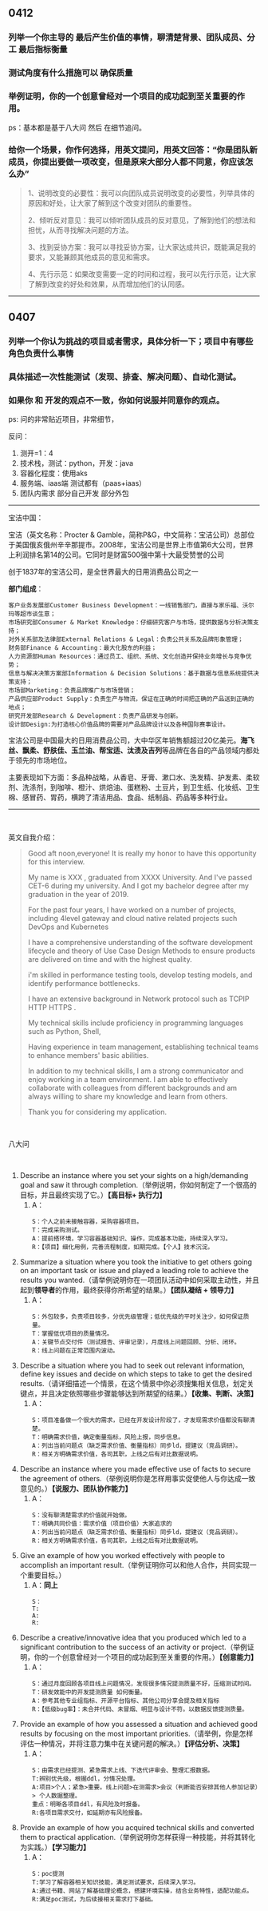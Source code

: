 ## 0412

### 列举一个你主导的 最后产生价值的事情，聊清楚背景、团队成员、分工 最后指标衡量

### 测试角度有什么措施可以 确保质量

### 举例证明，你的一个创意曾经对一个项目的成功起到至关重要的作用。

ps：基本都是基于八大问 然后 在细节追问。

### 给你一个场景，你作何选择，用英文提问，用英文回答：“你是团队新成员，你提出要做一项改变，但是原来大部分人都不同意，你应该怎么办”

> 1、说明改变的必要性：我可以向团队成员说明改变的必要性，列举具体的原因和好处，让大家了解到这个改变对团队的重要性。
> 
> 2、倾听反对意见：我可以倾听团队成员的反对意见，了解到他们的想法和担忧，从而寻找解决问题的方法。
> 
> 3、找到妥协方案：我可以寻找妥协方案，让大家达成共识，既能满足我的要求，又能兼顾其他成员的意见和需求。
> 
> 4、先行示范：如果改变需要一定的时间和过程，我可以先行示范，让大家了解到改变的好处和效果，从而增加他们的认同感。

---

## 0407

### 列举一个你认为挑战的项目或者需求，具体分析一下；项目中有哪些角色负责什么事情

### 具体描述一次性能测试（发现、排查、解决问题）、自动化测试。

### 如果你 和 开发的观点不一致，你如何说服并同意你的观点。

ps: 问的非常贴近项目，非常细节，

反问：

1. 测开=1：4
2. 技术栈，测试：python，开发：java
3. 容器化程度：使用aks
4. 服务端、iaas端 测试都有（paas+iaas）
5. 团队内需求 部分自己开发 部分外包

---

宝洁中国：

宝洁（英文名称：Procter & Gamble，简称P&G，中文简称：宝洁公司）总部位于美国俄亥俄州辛辛那提市。2008年，宝洁公司是世界上市值第6大公司，世界上利润排名第14的公司。它同时是财富500强中第十大最受赞誉的公司

创于1837年的宝洁公司，是全世界最大的日用消费品公司之一

**部门组成**：

```
客户业务发展部Customer Business Development：一线销售部门，直接与家乐福、沃尔玛等超市谈生意；
市场研究部Consumer & Market Knowledge：仔细研究客户与市场，提供数据与分析决策支持；
对外关系部及法律部External Relations & Legal：负责公共关系及品牌形象管理；
财务部Finance & Accounting：最大化股东的利益；
人力资源部Human Resources：通过员工、组织、系统、文化创造并保持业务增长与竞争优势；
信息与解决决策方案部Information & Decision Solutions：基于数据与信息系统提供决策支持；
市场部Marketing：负责品牌推广与市场营销；
产品供应部Product Supply：负责生产与物流，保证在正确的时间把正确的产品送到正确的地点；
研究开发部Research & Development：负责产品研发与创新。
设计部Design:为打造核心价值品牌的需要对产品品牌设计以及各种国际赛事设计。
```

宝洁公司是中国最大的日用消费品公司，大中华区年销售额超过20亿美元。**海飞丝、飘柔、舒肤佳、玉兰油、帮宝适、汰渍及吉列**等品牌在各自的产品领域内都处于领先的市场地位。

主要表现如下方面：多品种战略，从香皂、牙膏、漱口水、洗发精、护发素、柔软剂、洗涤剂，到咖啡、橙汁、烘焙油、蛋糕粉、土豆片，到卫生纸、化妆纸、卫生棉、感冒药、胃药，横跨了清洁用品、食品、纸制品、药品等多种行业。

---

<br/>

英文自我介绍：

> Good aft noon,everyone! It is really my honor to have this opportunity for this interview.
> 
> My name is XXX , graduated from XXXX University. And I've passed CET-6 during my university. And I got my bachelor degree after my graduation in the year of 2019.
> 
> For the past four years, I have worked on a number of projects, including 4level gateway and cloud native related projects such DevOps and Kubernetes
> 
> I have a comprehensive understanding of the software development lifecycle and theory of Use Case Design Methods to ensure products are delivered on time and with the highest quality.
> 
> i'm skilled in performance testing tools, develop testing models, and identify performance bottlenecks.
> 
> I have an extensive background in Network protocol such as TCPIP HTTP  HTTPS .
> 
> My technical skills include proficiency in programming languages such as Python, Shell, 
> 
> Having experience in team management, establishing technical teams to enhance members' basic abilities.
> 
> In addition to my technical skills, I am a strong communicator and enjoy working in a team environment. I am able to effectively collaborate with colleagues from different backgrounds and am always willing to share my knowledge and learn from others.
> 
> Thank you for considering my application.


<br/>

八大问

<br/>

1. Describe an instance where you set your sights on a high/demanding goal and saw it through completion.（举例说明，你如何制定了一个很高的目标，并且最终实现了它。）**【高目标+ 执行力】**
   1. A：
      ```
      S：个人之前未接触容器，采购容器项目。
      T：完成采购测试。
      A：提前搭环境，学习容器基础知识、操作，完成基本功能，持续深入学习。
      R：【项目】细化用例，完善流程制度，如期完成。【个人】技术沉淀。
      ```
2. Summarize a situation where you took the initiative to get others going on an important task or issue and played a leading role to achieve the results you wanted.（请举例说明你在一项团队活动中如何采取主动性，并且起到**领导者**的作用，最终获得你所希望的结果。）**【团队凝结 + 领导力】**
   1. A：
      ```
      S：外包较多，负责项目较多，分优先级管理；低优先级的平时关注少，如何保证质量。
      T：掌握低优项目的质量情况。
      A：关键节点交付件（测试报告、评审记录），月度线上问题回顾、分析、闭环。
      R：线上问题在正常范围内波动。
      ```
3. Describe a situation where you had to seek out relevant information, define key issues and decide on which steps to take to get the desired results.（请详细描述一个情景，在这个情景中你必须搜集相关信息，划定关键点，并且决定依照哪些步骤能够达到所期望的结果。）**【收集、判断、决策】**
   1. A：
      ```
      S：项目准备做一个很大的需求，已经在开发设计阶段了，才发现需求价值都没有聊清楚。
      T：明确需求价值，确定衡量指标，风险上报，同步信息。
      A：列出当前问题点（缺乏需求价值、衡量指标）同步ld，提建议（竞品调研）。
      R：相关方明确需求价值，各司其职，上线之后有对比数据说明。
      ```
4. Describe an instance where you made effective use of facts to secure the agreement of others.（举例说明你是怎样用事实促使他人与你达成一致意见的。）**【说服力、团队协作能力】**
   1. A：
      ```
      S：没有聊清楚需求的价值就开始做。
      T：明确共同价值：需求价值（项目价值）大家追求的
      A：列出当前问题点（缺乏需求价值、衡量指标）同步ld，提建议（竞品调研）。
      R：相关方明确需求价值，各司其职，上线之后有对比数据说明。
      ```
5. Give an example of how you worked effectively with people to accomplish an important result.（举例证明你可以和他人合作，共同实现一个重要目标。）
   1. A：**同上**
      ```
      S：
      T:
      A:
      R:
      ```
6. Describe a creative/innovative idea that you produced which led to a significant contribution to the success of an activity or project.（举例证明，你的一个创意曾经对一个项目的成功起到至关重要的作用。）**【创意能力】**
   1. A：
      ```
      S：通过月度回顾各项目线上问题情况，发现很多情况提测质量不好，压缩测试时间。
      T：研发效能中的开发提测质量 如何衡量。
      A：参考其他专业组指标、开源平台指标、其他公司分享会提及相关指标
      R：【低级bug率】：未合并代码、未冒烟、明显与设计不符。以数据反馈提测质量。
      ```
7. Provide an example of how you assessed a situation and achieved good results by focusing on the most important priorities.（请举例，你是怎样评估一种情况，并将注意力集中在关键问题的解决。）**【评估分析、决策】**
   1. A：
      ```
      S：由需求已经提测、紧急需求上线、下迭代评审会、整理汇报数据。
      T:辨别优先级，根据ddl，分情况处理。
      A:项目>个人；紧急>重要。线上问题>在测需求>会议（判断能否安排其他人参加记录）> 个人数据整理。
      重点：明晰各项目ddl，有风险及时报备。
      R:各项目需求交付，如延期亦有风险报备。
      ```
8. Provide an example of how you acquired technical skills and converted them to practical application.（举例说明你怎样获得一种技能，并将其转化为实践。）**【学习能力】**
   1. A：
      ```
      S：poc提测
      T:学习了解容器相关知识技能，满足测试要求，后续深入学习。
      A:通过书籍、网站了解基础理论概念，搭建环境实操，结合业务特性，适配功能点。
      R:满足poc测试，为后续接相关需求打下基础。
      ```
